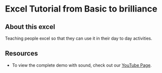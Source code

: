 # Excel Tutorial from Basic to brilliance

## About this excel

Teaching people excel so that they can use it in their day to day activities.


## Resources

- To view the complete demo with sound, check out our [YouTube Page](https://www.youtube.com/watch?v=xeEU8HhtULo).
